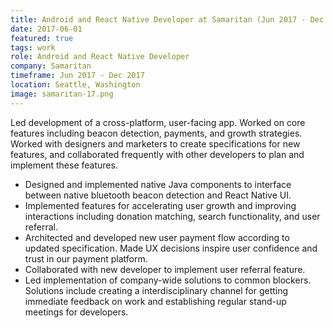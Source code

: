 ```yaml
---
title: Android and React Native Developer at Samaritan (Jun 2017 - Dec 2017)
date: 2017-06-01
featured: true
tags: work
role: Android and React Native Developer
company: Samaritan
timeframe: Jun 2017 - Dec 2017
location: Seattle, Washington
image: samaritan-17.png
---
```

Led development of a cross-platform, user-facing app. Worked on core features including beacon detection, payments, and growth strategies. Worked with designers and marketers to create specifications for new features, and collaborated frequently with other developers to plan and implement these features.

- Designed and implemented native Java components to interface between native bluetooth beacon detection and React Native UI.
- Implemented features for accelerating user growth and improving interactions including donation matching, search functionality, and user referral.
- Architected and developed new user payment flow according to updated specification. Made UX decisions inspire user confidence and trust in our payment platform.
- Collaborated with new developer to implement user referral feature.
- Led implementation of company-wide solutions to common blockers. Solutions include creating a interdisciplinary channel for getting immediate feedback on work and establishing regular stand-up meetings for developers.